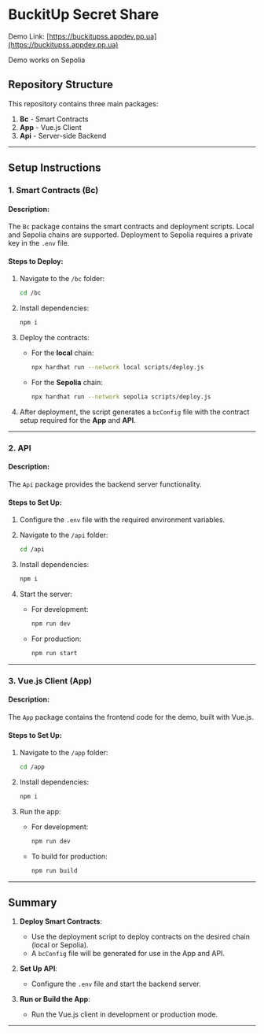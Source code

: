 # BuckitUp Secret Share

Demo Link: [https://buckitupss.appdev.pp.ua](https://buckitupss.appdev.pp.ua)

Demo works on Sepolia

## Repository Structure

This repository contains three main packages:

1. **Bc** - Smart Contracts  
2. **App** - Vue.js Client  
3. **Api** - Server-side Backend  

---

## Setup Instructions

### **1. Smart Contracts (Bc)**

#### Description:
The `Bc` package contains the smart contracts and deployment scripts. Local and Sepolia chains are supported. Deployment to Sepolia requires a private key in the `.env` file.

#### Steps to Deploy:

1. Navigate to the `/bc` folder:
   ```bash
   cd /bc
   ```

2. Install dependencies:
   ```bash
   npm i
   ```

3. Deploy the contracts:
   - For the **local** chain:
     ```bash
     npx hardhat run --network local scripts/deploy.js
     ```
   - For the **Sepolia** chain:
     ```bash
     npx hardhat run --network sepolia scripts/deploy.js
     ```

4. After deployment, the script generates a `bcConfig` file with the contract setup required for the **App** and **API**.

---

### **2. API**

#### Description:
The `Api` package provides the backend server functionality.

#### Steps to Set Up:

1. Configure the `.env` file with the required environment variables.

2. Navigate to the `/api` folder:
   ```bash
   cd /api
   ```

3. Install dependencies:
   ```bash
   npm i
   ```

4. Start the server:
   - For development:
     ```bash
     npm run dev
     ```
   - For production:
     ```bash
     npm run start
     ```

---

### **3. Vue.js Client (App)**

#### Description:
The `App` package contains the frontend code for the demo, built with Vue.js.

#### Steps to Set Up:

1. Navigate to the `/app` folder:
   ```bash
   cd /app
   ```

2. Install dependencies:
   ```bash
   npm i
   ```

3. Run the app:
   - For development:
     ```bash
     npm run dev
     ```
   - To build for production:
     ```bash
     npm run build
     ```

---

## Summary

1. **Deploy Smart Contracts**:
   - Use the deployment script to deploy contracts on the desired chain (local or Sepolia).
   - A `bcConfig` file will be generated for use in the App and API.

2. **Set Up API**:
   - Configure the `.env` file and start the backend server.

3. **Run or Build the App**:
   - Run the Vue.js client in development or production mode.

---
